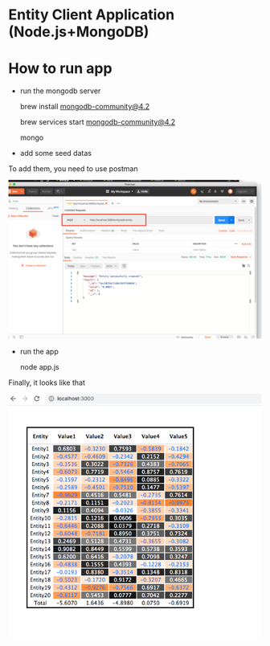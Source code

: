 # Entity Client Application (Node.js+MongoDB)

# How to run app

- run the mongodb server

    brew install mongodb-community@4.2

    brew services start mongodb-community@4.2

    mongo

- add some seed datas

To add them, you need to use postman

![Adding](./public/images/Add-Entity.png "Adding")

- run the app

    node app.js

Finally, it looks like that

![Result](./public/images/Result.png "Result")
